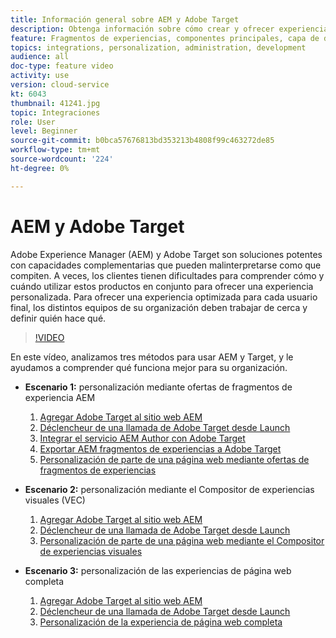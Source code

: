 ```yaml
---
title: Información general sobre AEM y Adobe Target
description: Obtenga información sobre cómo crear y ofrecer experiencias personalizadas con Adobe Experience Manager as a Cloud Service y Adobe Target.
feature: Fragmentos de experiencias, componentes principales, capa de datos del cliente de Adobe
topics: integrations, personalization, administration, development
audience: all
doc-type: feature video
activity: use
version: cloud-service
kt: 6043
thumbnail: 41241.jpg
topic: Integraciones
role: User
level: Beginner
source-git-commit: b0bca57676813bd353213b4808f99c463272de85
workflow-type: tm+mt
source-wordcount: '224'
ht-degree: 0%

---
```



# AEM y Adobe Target

Adobe Experience Manager (AEM) y Adobe Target son soluciones potentes con capacidades complementarias que pueden malinterpretarse como que compiten. A veces, los clientes tienen dificultades para comprender cómo y cuándo utilizar estos productos en conjunto para ofrecer una experiencia personalizada. Para ofrecer una experiencia optimizada para cada usuario final, los distintos equipos de su organización deben trabajar de cerca y definir quién hace qué.

>[!VIDEO](https://video.tv.adobe.com/v/41241?quality=12&learn=on)

En este vídeo, analizamos tres métodos para usar AEM y Target, y le ayudamos a comprender qué funciona mejor para su organización.

* __Escenario 1:__ personalización mediante ofertas de fragmentos de experiencia AEM

   1. [Agregar Adobe Target al sitio web AEM](./add-target-launch-extension.md)
   1. [Déclencheur de una llamada de Adobe Target desde Launch](./load-and-fire-target.md)
   1. [Integrar el servicio AEM Author con Adobe Target](./setup-aem-target-cloud-service.md)
   1. [Exportar AEM fragmentos de experiencias a Adobe Target](./export-experience-fragment-target.md)
   1. [Personalización de parte de una página web mediante ofertas de fragmentos de experiencias](./create-target-activity.md)

* __Escenario 2:__ personalización mediante el Compositor de experiencias visuales (VEC)

   1. [Agregar Adobe Target al sitio web AEM](./add-target-launch-extension.md)
   1. [Déclencheur de una llamada de Adobe Target desde Launch](./load-and-fire-target.md)
   1. [Personalización de parte de una página web mediante el Compositor de experiencias visuales](./personalization-using-vec.md)

* __Escenario 3:__ personalización de las experiencias de página web completa

   1. [Agregar Adobe Target al sitio web AEM](./add-target-launch-extension.md)
   1. [Déclencheur de una llamada de Adobe Target desde Launch](./load-and-fire-target.md)
   1. [Personalización de la experiencia de página web completa](./personalization-web-page.md)



